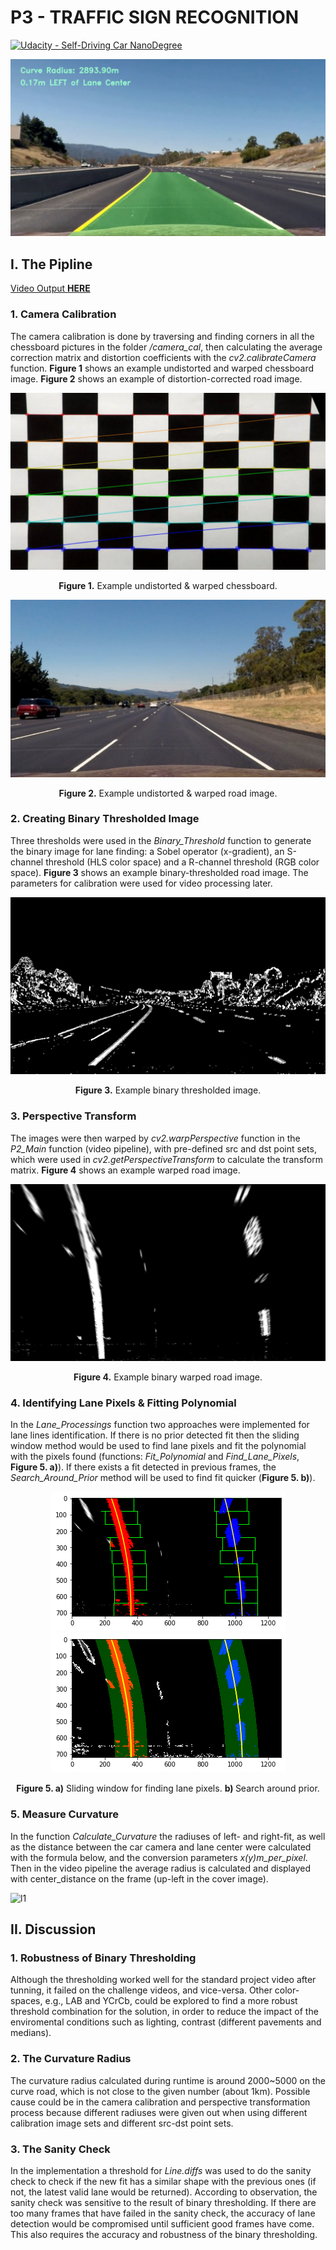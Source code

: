 # **P3 - TRAFFIC SIGN RECOGNITION** 

[![Udacity - Self-Driving Car NanoDegree](https://s3.amazonaws.com/udacity-sdc/github/shield-carnd.svg)](http://www.udacity.com/drive)

![cover](https://github.com/MatKal/SDND-PROJECTS/blob/main/P2/COVER.png)

## I. The Pipline
[Video Output **HERE**](https://github.com/MatKal/SDND-PROJECTS/blob/main/P2/ALF_Output.mp4)
### 1. Camera Calibration
 
The camera calibration is done by traversing and finding corners in all the chessboard pictures in the folder */camera_cal*, then calculating the average correction matrix and distortion coefficients with the *cv2.calibrateCamera* function. **Figure 1** shows an example undistorted and warped chessboard image. **Figure 2** shows an example of distortion-corrected road image. 

![f1](https://github.com/MatKal/SDND-PROJECTS/blob/main/P2/output/warped_chessboard.jpg)
<p align="center">
  <b>Figure 1.</b> Example undistorted & warped chessboard. 
</p>

![f2](https://github.com/MatKal/SDND-PROJECTS/blob/main/P2/output/undistorted_straight_lines1.jpg)
<p align="center">
  <b>Figure 2.</b> Example undistorted & warped road image. 
</p>

### 2. Creating Binary Thresholded Image
Three thresholds were used in the *Binary_Threshold* function to generate the binary image for lane finding: a Sobel operator (x-gradient), an S-channel threshold (HLS color space) and a R-channel threshold (RGB color space). **Figure 3** shows an example binary-thresholded road image. The parameters for calibration were used for video processing later. 

![f3](https://github.com/MatKal/SDND-PROJECTS/blob/main/P2/output/binary_thresholded.png)
<p align="center">
  <b>Figure 3.</b> Example binary thresholded image. 
</p>

### 3. Perspective Transform
The images were then warped by *cv2.warpPerspective* function in the *P2_Main* function (video pipeline), with pre-defined src and dst point sets, which were used in *cv2.getPerspectiveTransform* to calculate the transform matrix. **Figure 4** shows an example warped road image. 

![f4](https://github.com/MatKal/SDND-PROJECTS/blob/main/P2/output/binary_warped.jpg)
<p align="center">
  <b>Figure 4.</b> Example binary warped road image. 
</p>

### 4. Identifying Lane Pixels & Fitting Polynomial
In the *Lane_Processings* function two approaches were implemented for lane lines identification. If there is no prior detected fit then the sliding window method would be used to find lane pixels and fit the polynomial with the pixels found (functions: *Fit_Polynomial* and *Find_Lane_Pixels*, **Figure 5. a)**). If there exists a fit detected in previous frames, the *Search_Around_Prior* method will be used to find fit quicker (**Figure 5. b)**). 

<p align="center">
 <img src="https://github.com/MatKal/SDND-PROJECTS/blob/main/P2/output/FL1.png"/)><img src="https://github.com/MatKal/SDND-PROJECTS/blob/main/P2/output/FL2.png"/>
</p>

<p align="center">
  <b>Figure 5. a)</b> Sliding window for finding lane pixels. <b>b) </b> Search around prior. 
</p>

### 5. Measure Curvature
In the function *Calculate_Curvature* the radiuses of left- and right-fit, as well as the distance between the car camera and lane center were calculated with the formula below, and the conversion parameters *x(y)m_per_pixel*. Then in the video pipeline the average radius is calculated and displayed with center_distance on the frame (up-left in the cover image). 

![l1](https://wikimedia.org/api/rest_v1/media/math/render/svg/020f434a4747b066c2ccc80bfb30f14b72e98976)

## II. Discussion
### 1. Robustness of Binary Thresholding
Although the thresholding worked well for the standard project video after tunning, it failed on the challenge videos, and vice-versa. Other color-spaces, e.g., LAB and YCrCb, could be explored to find a more robust threshold combination for the solution, in order to reduce the impact of the enviromental conditions such as lighting, contrast (different pavements and medians). 

### 2. The Curvature Radius
The curvature radius calculated during runtime is around 2000~5000 on the curve road, which is not close to the given number (about 1km). Possible cause could be in the camera calibration and perspective transformation process because different radiuses were given out when using different calibration image sets and different src-dst point sets. 

### 3. The Sanity Check
In the implementation a threshold for *Line.diffs* was used to do the sanity check to check if the new fit has a similar shape with the previous ones (if not, the latest valid lane would be returned). According to observation, the sanity check was sensitive to the result of binary thresholding. If there are too many frames that have failed in the sanity check, the accuracy of lane detection would be compromised until sufficient good frames have come. This also requires the accuracy and robustness of the binary thresholding. 
